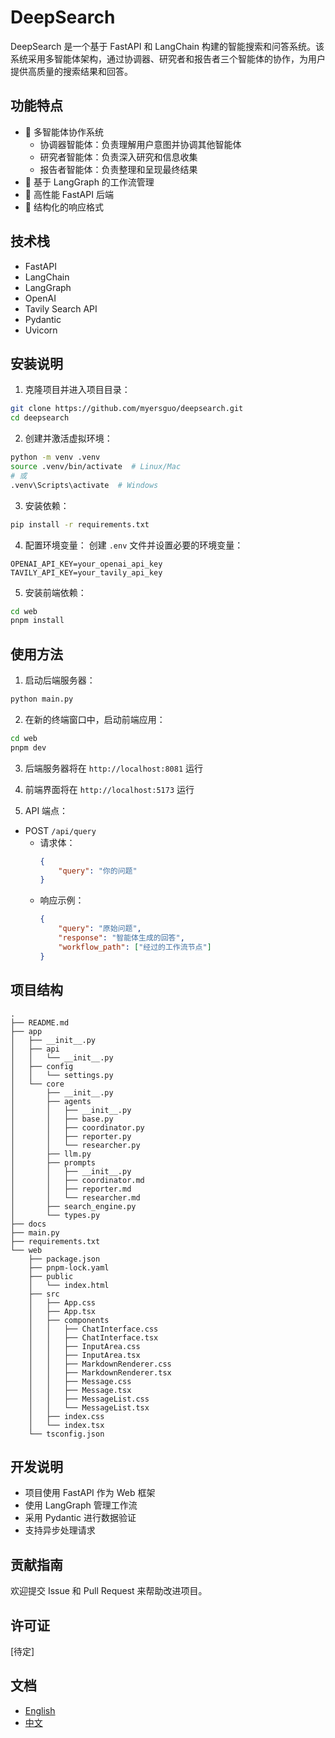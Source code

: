 # DeepSearch

DeepSearch 是一个基于 FastAPI 和 LangChain 构建的智能搜索和问答系统。该系统采用多智能体架构，通过协调器、研究者和报告者三个智能体的协作，为用户提供高质量的搜索结果和回答。

## 功能特点

- 🤖 多智能体协作系统
  - 协调器智能体：负责理解用户意图并协调其他智能体
  - 研究者智能体：负责深入研究和信息收集
  - 报告者智能体：负责整理和呈现最终结果
- 🔄 基于 LangGraph 的工作流管理
- 🚀 高性能 FastAPI 后端
- 📝 结构化的响应格式

## 技术栈

- FastAPI
- LangChain
- LangGraph
- OpenAI
- Tavily Search API
- Pydantic
- Uvicorn

## 安装说明

1. 克隆项目并进入项目目录：
```bash
git clone https://github.com/myersguo/deepsearch.git
cd deepsearch
```

2. 创建并激活虚拟环境：
```bash
python -m venv .venv
source .venv/bin/activate  # Linux/Mac
# 或
.venv\Scripts\activate  # Windows
```

3. 安装依赖：
```bash
pip install -r requirements.txt
```

4. 配置环境变量：
创建 `.env` 文件并设置必要的环境变量：
```
OPENAI_API_KEY=your_openai_api_key
TAVILY_API_KEY=your_tavily_api_key
```

5. 安装前端依赖：
```bash
cd web
pnpm install
```

## 使用方法

1. 启动后端服务器：
```bash
python main.py
```

2. 在新的终端窗口中，启动前端应用：
```bash
cd web
pnpm dev
```

3. 后端服务器将在 `http://localhost:8081` 运行
4. 前端界面将在 `http://localhost:5173` 运行

5. API 端点：
- POST `/api/query`
  - 请求体：
    ```json
    {
        "query": "你的问题"
    }
    ```
  - 响应示例：
    ```json
    {
        "query": "原始问题",
        "response": "智能体生成的回答",
        "workflow_path": ["经过的工作流节点"]
    }
    ```

## 项目结构


```
.
├── README.md
├── app
│   ├── __init__.py
│   ├── api
│   │   └── __init__.py
│   ├── config
│   │   └── settings.py
│   └── core
│       ├── __init__.py
│       ├── agents
│       │   ├── __init__.py
│       │   ├── base.py
│       │   ├── coordinator.py
│       │   ├── reporter.py
│       │   └── researcher.py
│       ├── llm.py
│       ├── prompts
│       │   ├── __init__.py
│       │   ├── coordinator.md
│       │   ├── reporter.md
│       │   └── researcher.md
│       ├── search_engine.py
│       └── types.py
├── docs
├── main.py
├── requirements.txt
└── web
    ├── package.json
    ├── pnpm-lock.yaml
    ├── public
    │   └── index.html
    ├── src
    │   ├── App.css
    │   ├── App.tsx
    │   ├── components
    │   │   ├── ChatInterface.css
    │   │   ├── ChatInterface.tsx
    │   │   ├── InputArea.css
    │   │   ├── InputArea.tsx
    │   │   ├── MarkdownRenderer.css
    │   │   ├── MarkdownRenderer.tsx
    │   │   ├── Message.css
    │   │   ├── Message.tsx
    │   │   ├── MessageList.css
    │   │   └── MessageList.tsx
    │   ├── index.css
    │   └── index.tsx
    └── tsconfig.json
```

## 开发说明

- 项目使用 FastAPI 作为 Web 框架
- 使用 LangGraph 管理工作流
- 采用 Pydantic 进行数据验证
- 支持异步处理请求

## 贡献指南

欢迎提交 Issue 和 Pull Request 来帮助改进项目。

## 许可证

[待定]

## 文档

- [English](README.md)
- [中文](docs/README.zh-CN.md) 